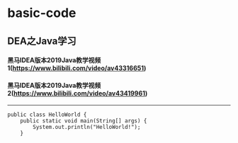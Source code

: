 # basic-code
## DEA之Java学习

#### 黑马IDEA版本2019Java教学视频1(https://www.bilibili.com/video/av43316651)
#### 黑马IDEA版本2019Java教学视频2(https://www.bilibili.com/video/av43419961)
---
```
public class HelloWorld {
    public static void main(String[] args) {
        System.out.println("HelloWorld!");
    }
```
